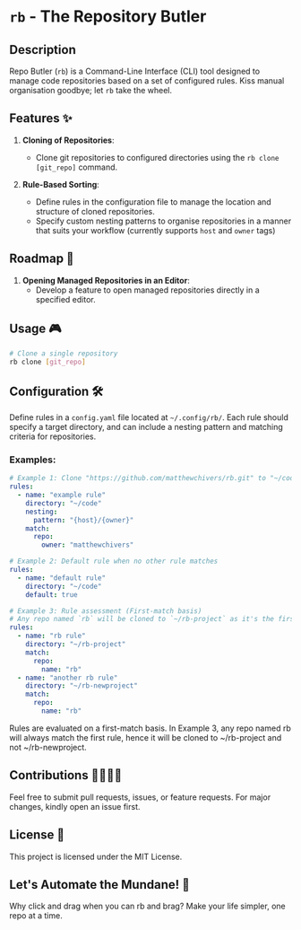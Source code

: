 # `rb` - The Repository Butler

## Description

Repo Butler (`rb`) is a Command-Line Interface (CLI) tool designed to manage code repositories based on a set of configured rules. Kiss manual organisation goodbye; let `rb` take the wheel.

## Features ✨

1. **Cloning of Repositories**:
   - Clone git repositories to configured directories using the `rb clone [git_repo]` command.

2. **Rule-Based Sorting**:
   - Define rules in the configuration file to manage the location and structure of cloned repositories.
   - Specify custom nesting patterns to organise repositories in a manner that suits your workflow (currently supports `host` and `owner` tags)

## Roadmap 🚀

1. **Opening Managed Repositories in an Editor**:
   - Develop a feature to open managed repositories directly in a specified editor.

## Usage 🎮

```bash
# Clone a single repository
rb clone [git_repo]
```

## Configuration 🛠️

Define rules in a `config.yaml` file located at `~/.config/rb/`. Each rule should specify a target directory, and can include a nesting pattern and matching criteria for repositories.

### Examples:

```yaml
# Example 1: Clone "https://github.com/matthewchivers/rb.git" to "~/code/github.com/matthewchivers/rb"
rules:
  - name: "example rule"
    directory: "~/code"
    nesting:
      pattern: "{host}/{owner}"
    match:
      repo:
        owner: "matthewchivers"

# Example 2: Default rule when no other rule matches
rules:
  - name: "default rule"
    directory: "~/code"
    default: true

# Example 3: Rule assessment (First-match basis)
# Any repo named `rb` will be cloned to `~/rb-project` as it's the first matching rule.
rules:
  - name: "rb rule"
    directory: "~/rb-project"
    match:
      repo:
        name: "rb"
  - name: "another rb rule"
    directory: "~/rb-newproject"
    match:
      repo:
        name: "rb"
```
Rules are evaluated on a first-match basis. In Example 3, any repo named rb will always match the first rule, hence it will be cloned to ~/rb-project and not ~/rb-newproject.

## Contributions 👨‍💻👩‍💻
Feel free to submit pull requests, issues, or feature requests. For major changes, kindly open an issue first.

## License 📜
This project is licensed under the MIT License.

## Let's Automate the Mundane! 🤖
Why click and drag when you can rb and brag? Make your life simpler, one repo at a time.